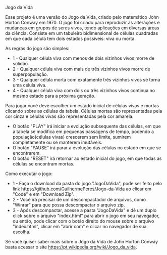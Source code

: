 Jogo da Vida

Esse projeto é uma versão do Jogo da Vida, criado pelo matemático John Horton Conway em 1970. O jogo foi criado 
para reproduzir as alterações e mudanças em grupos de seres vivos, tendo aplicações em diversas áreas da ciência.
Consiste em um tabuleiro bidimensional de células quadradas em que cada célula tem dois estados possíveis: viva ou morta.

As regras do jogo são simples:
- 1 - Qualquer célula viva com menos de dois vizinhos vivos morre de solidão.
- 2 - Qualquer célula viva com mais de três vizinhos vivos morre de superpopulação.
- 3 - Qualquer célula morta com exatamente três vizinhos vivos se torna uma célula viva.
- 4 - Qualquer célula viva com dois ou três vizinhos vivos continua no mesmo estado para a próxima geração.

Para jogar você deve escolher um estado inicial de células vivas e mortas clicando sobre as células da tabela. Células mortas
são representadas pela cor cinza e células vivas são representadas pela cor amarela.

- O botão "PLAY" irá iniciar a evolução subsequente das células, em que a tabela se modifica em pequenas passagens de tempo, podendo
a população(células vivas) crescerem sem limite, sumirem completamente ou se manterem imutáveis.
- O botão "PAUSE" irá parar a evolução das células no estado em que se encontrarem.
- O botão "RESET" irá retornar ao estado inicial do jogo, em que todas as células se encontram mortas.

Como executar o jogo:
- 1 - Faça o download da pasta do jogo "JogoDaVida", pode ser feito pelo link <https://github.com/GuilhermePeres/Jogo-da-Vida> ao clicar em "Code" e em "Download Zip". 
- 2 - Você irá precisar de um descompactador de arquivos, como "Winrar" para que possa descompactar o arquivo zip.
- 3 - Após descompactar, acesse a pasta "JogoDaVida" e dê um duplo click sobre o arquivo "index.html" para abrir o jogo em seu navegador, ou então, pode clicar com o 
botão direito do mouse sobre o arquivo "index.html", clicar em "abrir com" e clicar no navegador de sua escolha.

Se você quiser saber mais sobre o Jogo da Vida de John Horton Conway basta acessar o site <https://pt.wikipedia.org/wiki/Jogo_da_vida>.
